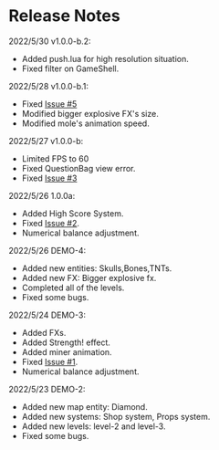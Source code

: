 # Release Notes

2022/5/30 v1.0.0-b.2:

- Added push.lua for high resolution situation.
- Fixed filter on GameShell.

2022/5/28 v1.0.0-b.1:

- Fixed [Issue #5](https://github.com/zzxzzk115/GoldMiner-GameShell/issues/5)
- Modified bigger explosive FX's size.
- Modified mole's animation speed.

2022/5/27 v1.0.0-b:

- Limited FPS to 60
- Fixed QuestionBag view error.
- Fixed [Issue #3](https://github.com/zzxzzk115/GoldMiner-GameShell/issues/3)

2022/5/26 1.0.0a:

- Added High Score System.
- Fixed [Issue #2](https://github.com/zzxzzk115/GoldMiner-GameShell/issues/2).
- Numerical balance adjustment.

2022/5/26 DEMO-4:

- Added new entities: Skulls,Bones,TNTs.
- Added new FX: Bigger explosive fx.
- Completed all of the levels.
- Fixed some bugs.

2022/5/24 DEMO-3:

- Added FXs.
- Added Strength! effect.
- Added miner animation.
- Fixed [Issue #1](https://github.com/zzxzzk115/GoldMiner-GameShell/issues/1).
- Numerical balance adjustment.

2022/5/23 DEMO-2: 

- Added new map entity: Diamond.
- Added new systems: Shop system, Props system.
- Added new levels: level-2 and level-3.
- Fixed some bugs.